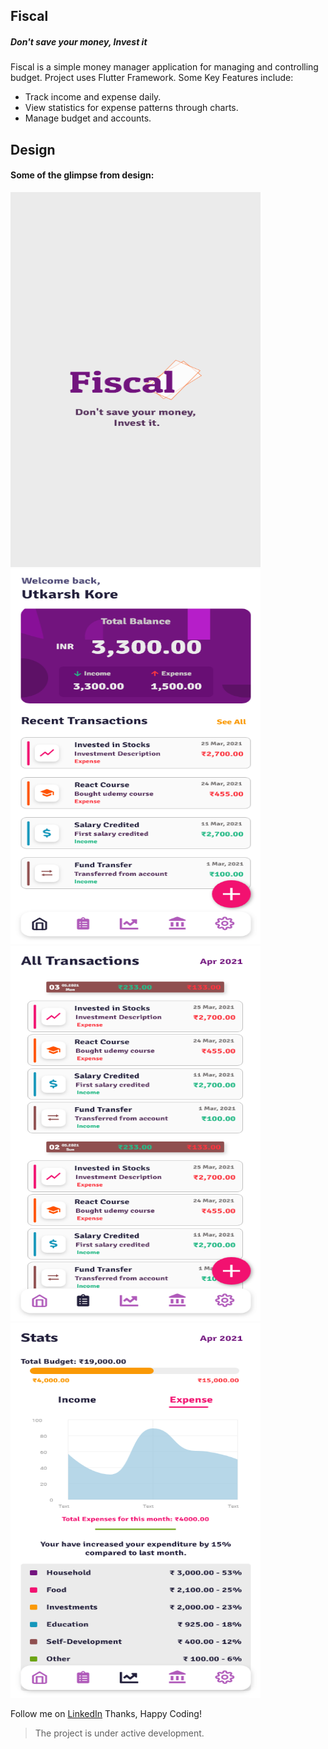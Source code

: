 ## Fiscal
##### Don't save your money, Invest it
Fiscal is a simple money manager application for managing and controlling budget. Project uses Flutter Framework. Some Key Features include:
* Track income and expense daily.
* View statistics for expense patterns through charts.
* Manage budget and accounts. 

## Design
#### Some of the glimpse from design:
<img src="design/landing.png" width="400"  height="600" alt="Landing Page"  title="Landing Page"/>
<img src="design/home.png" width="400"  height="600" alt="Home Page"  title="Home Page"/>
<img src="design/transactions.png" width="400"  height="600" alt="Transactions Page"  title="Transactions Page"/>
<img src="design/stats.png" width="400"  height="600" alt="Stats Page"  title="Stats Page"/>


Follow me on [LinkedIn](https://www.linkedin.com/in/utkarsh-kore-175080174/)
Thanks, Happy Coding!

>The project is under active development.